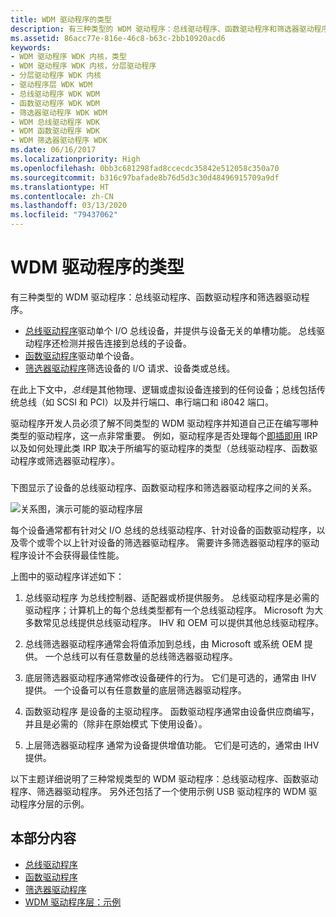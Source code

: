 ```yaml
---
title: WDM 驱动程序的类型
description: 有三种类型的 WDM 驱动程序：总线驱动程序、函数驱动程序和筛选器驱动程序。
ms.assetid: 86acc77e-816e-46c8-b63c-2bb10920acd6
keywords:
- WDM 驱动程序 WDK 内核，类型
- WDM 驱动程序 WDK 内核，分层驱动程序
- 分层驱动程序 WDK 内核
- 驱动程序层 WDK WDM
- 总线驱动程序 WDK WDM
- 函数驱动程序 WDK WDM
- 筛选器驱动程序 WDK WDM
- WDM 总线驱动程序 WDK
- WDM 函数驱动程序 WDK
- WDM 筛选器驱动程序 WDK
ms.date: 06/16/2017
ms.localizationpriority: High
ms.openlocfilehash: 0bb3c681298fad8ccecdc35842e512058c350a70
ms.sourcegitcommit: b316c97bafade8b76d5d3c30d48496915709a9df
ms.translationtype: HT
ms.contentlocale: zh-CN
ms.lasthandoff: 03/13/2020
ms.locfileid: "79437062"
---
```

# <a name="types-of-wdm-drivers"></a>WDM 驱动程序的类型


有三种类型的 WDM 驱动程序：总线驱动程序、函数驱动程序和筛选器驱动程序。




-   [总线驱动程序](bus-drivers.md)驱动单个 I/O 总线设备，并提供与设备无关的单槽功能。 总线驱动程序还检测并报告连接到总线的子设备。
-   [函数驱动程序](function-drivers.md)驱动单个设备。
-   [筛选器驱动程序](filter-drivers.md)筛选设备的 I/O 请求、设备类或总线。

在此上下文中，*总线*是其他物理、逻辑或虚拟设备连接到的任何设备；总线包括传统总线（如 SCSI 和 PCI）以及并行端口、串行端口和 i8042 端口。

驱动程序开发人员必须了解不同类型的 WDM 驱动程序并知道自己正在编写哪种类型的驱动程序，这一点非常重要。 例如，驱动程序是否处理每个[即插即用](implementing-plug-and-play.md) IRP 以及如何处理此类 IRP 取决于所编写的驱动程序的类型（总线驱动程序、函数驱动程序或筛选器驱动程序）。

### <a href="" id="possible-driver-layers"></a>

下图显示了设备的总线驱动程序、函数驱动程序和筛选器驱动程序之间的关系。

![关系图，演示可能的驱动程序层](images/drvlyr.png)

每个设备通常都有针对父 I/O 总线的总线驱动程序、针对设备的函数驱动程序，以及零个或零个以上针对设备的筛选器驱动程序。 需要许多筛选器驱动程序的驱动程序设计不会获得最佳性能。

上图中的驱动程序详述如下：

1.  总线驱动程序  为总线控制器、适配器或桥提供服务。 总线驱动程序是必需的驱动程序；计算机上的每个总线类型都有一个总线驱动程序。 Microsoft 为大多数常见总线提供总线驱动程序。 IHV 和 OEM 可以提供其他总线驱动程序。

2.   总线筛选器驱动程序通常会将值添加到总线，由 Microsoft 或系统 OEM 提供。 一个总线可以有任意数量的总线筛选器驱动程序。

3.   底层筛选器驱动程序通常修改设备硬件的行为。 它们是可选的，通常由 IHV 提供。 一个设备可以有任意数量的底层筛选器驱动程序。

4.  函数驱动程序  是设备的主驱动程序。 函数驱动程序通常由设备供应商编写，并且是必需的（除非在原始模式  下使用设备）。

5.  上层筛选器驱动程序  通常为设备提供增值功能。 它们是可选的，通常由 IHV 提供。

以下主题详细说明了三种常规类型的 WDM 驱动程序：总线驱动程序、函数驱动程序、筛选器驱动程序。 另外还包括了一个使用示例 USB 驱动程序的 WDM 驱动程序分层的示例。

## <a name="in-this-section"></a>本部分内容


-   [总线驱动程序](bus-drivers.md)
-   [函数驱动程序](function-drivers.md)
-   [筛选器驱动程序](filter-drivers.md)
-   [WDM 驱动程序层：示例](wdm-driver-layers---an-example.md)

 

 




